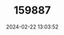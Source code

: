 ---
title: "159887"
category: "Iolaus laonides"
draft: false
date: 2024-02-22 13:03:52
languages:
  English: ["Emerald Sapphire"]
---